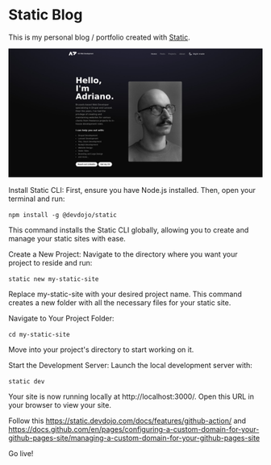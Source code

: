 # Static Blog

This is my personal blog / portfolio created with [Static](https://static.devdojo.com).

![Cover Photo](assets/images/cover.jpg)



Install Static CLI: First, ensure you have Node.js installed. Then, open your terminal and run:

`npm install -g @devdojo/static`

This command installs the Static CLI globally, allowing you to create and manage your static sites with ease.

Create a New Project: Navigate to the directory where you want your project to reside and run:

`static new my-static-site`

Replace my-static-site with your desired project name. This command creates a new folder with all the necessary files for your static site.

Navigate to Your Project Folder:

`cd my-static-site`

Move into your project's directory to start working on it.

Start the Development Server: Launch the local development server with:

`static dev`

Your site is now running locally at http://localhost:3000/. Open this URL in your browser to view your site.



Follow this https://static.devdojo.com/docs/features/github-action/
and https://docs.github.com/en/pages/configuring-a-custom-domain-for-your-github-pages-site/managing-a-custom-domain-for-your-github-pages-site

Go live!
